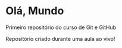 # Olá, Mundo
Primeiro repositório do curso de Git e GitHub

Repositório criado durante uma aula ao vivo!
 
